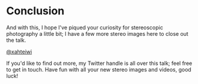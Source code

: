 # Conclusion <!-- .element class="hidden" -->

<!-- Note --> 
And with this, I hope I've piqued your curiosity for stereoscopic
photography a little bit; I have a few more stereo images here to
close out the talk.


[@xahteiwi](https://twitter.com/xahteiwi)

<!-- Note -->
If you'd like to find out more, my Twitter handle is all over this
talk; feel free to get in touch. Have fun with all your new stereo
images and videos, good luck!